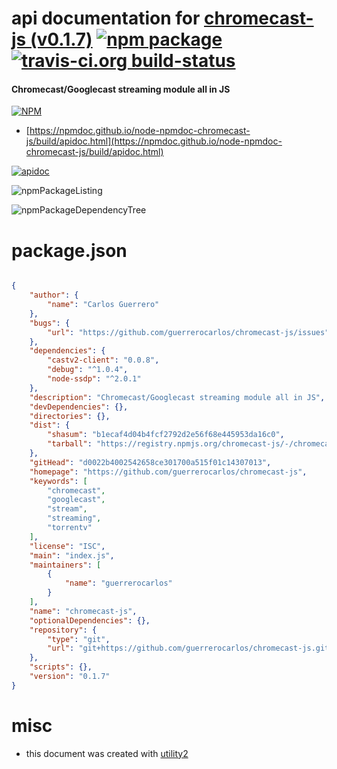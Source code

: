 # api documentation for  [chromecast-js (v0.1.7)](https://github.com/guerrerocarlos/chromecast-js)  [![npm package](https://img.shields.io/npm/v/npmdoc-chromecast-js.svg?style=flat-square)](https://www.npmjs.org/package/npmdoc-chromecast-js) [![travis-ci.org build-status](https://api.travis-ci.org/npmdoc/node-npmdoc-chromecast-js.svg)](https://travis-ci.org/npmdoc/node-npmdoc-chromecast-js)
#### Chromecast/Googlecast streaming module all in JS

[![NPM](https://nodei.co/npm/chromecast-js.png?downloads=true&downloadRank=true&stars=true)](https://www.npmjs.com/package/chromecast-js)

- [https://npmdoc.github.io/node-npmdoc-chromecast-js/build/apidoc.html](https://npmdoc.github.io/node-npmdoc-chromecast-js/build/apidoc.html)

[![apidoc](https://npmdoc.github.io/node-npmdoc-chromecast-js/build/screenCapture.buildCi.browser.%252Ftmp%252Fbuild%252Fapidoc.html.png)](https://npmdoc.github.io/node-npmdoc-chromecast-js/build/apidoc.html)

![npmPackageListing](https://npmdoc.github.io/node-npmdoc-chromecast-js/build/screenCapture.npmPackageListing.svg)

![npmPackageDependencyTree](https://npmdoc.github.io/node-npmdoc-chromecast-js/build/screenCapture.npmPackageDependencyTree.svg)



# package.json

```json

{
    "author": {
        "name": "Carlos Guerrero"
    },
    "bugs": {
        "url": "https://github.com/guerrerocarlos/chromecast-js/issues"
    },
    "dependencies": {
        "castv2-client": "0.0.8",
        "debug": "^1.0.4",
        "node-ssdp": "^2.0.1"
    },
    "description": "Chromecast/Googlecast streaming module all in JS",
    "devDependencies": {},
    "directories": {},
    "dist": {
        "shasum": "b1ecaf4d04b4fcf2792d2e56f68e445953da16c0",
        "tarball": "https://registry.npmjs.org/chromecast-js/-/chromecast-js-0.1.7.tgz"
    },
    "gitHead": "d0022b4002542658ce301700a515f01c14307013",
    "homepage": "https://github.com/guerrerocarlos/chromecast-js",
    "keywords": [
        "chromecast",
        "googlecast",
        "stream",
        "streaming",
        "torrentv"
    ],
    "license": "ISC",
    "main": "index.js",
    "maintainers": [
        {
            "name": "guerrerocarlos"
        }
    ],
    "name": "chromecast-js",
    "optionalDependencies": {},
    "repository": {
        "type": "git",
        "url": "git+https://github.com/guerrerocarlos/chromecast-js.git"
    },
    "scripts": {},
    "version": "0.1.7"
}
```



# misc
- this document was created with [utility2](https://github.com/kaizhu256/node-utility2)

